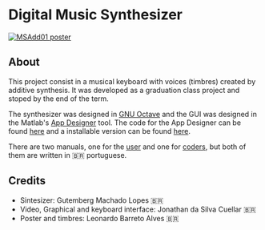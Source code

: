 # Digital Music Synthesizer

[![MSAdd01 poster](https://user-images.githubusercontent.com/47084392/140390371-3b3a9c17-df54-46d2-9f0f-e9dae59f60ba.jpeg)](https://www.youtube.com/watch?v=aRxYyoh3M70)

## About

This project consist in a musical keyboard with voices (timbres) created by additive synthesis. It was developed as a graduation class project and stoped by the end of the term.

The synthesizer was designed in [GNU Octave](https://www.gnu.org/software/octave/) and the GUI was designed in the Matlab's [App Designer](https://www.mathworks.com/products/matlab/app-designer.html) tool. The code for the App Designer can be found [here](https://github.com/Guterson/Portfolio/blob/main/Processamento%20de%20Sinais/%C3%81udio/S%C3%ADntese/SintetizadorDigitalInterface.mlapp) and a installable version can be found [here](https://github.com/Guterson/Portfolio/blob/main/Processamento%20de%20Sinais/%C3%81udio/S%C3%ADntese/App.rar).

There are two manuals, one for the [user](https://github.com/Guterson/Portfolio/blob/main/Processamento%20de%20Sinais/%C3%81udio/S%C3%ADntese/Manual_do_Usuario.pdf) and one for [coders](https://github.com/Guterson/Portfolio/blob/main/Processamento%20de%20Sinais/%C3%81udio/S%C3%ADntese/Manual_Tecnico.pdf), but both of them are written in :brazil: portuguese.

## Credits

* Sintesizer: Gutemberg Machado Lopes :brazil:
* Video, Graphical and keyboard interface: Jonathan da Silva Cuellar :brazil:
* Poster and timbres: Leonardo Barreto Alves :brazil:
